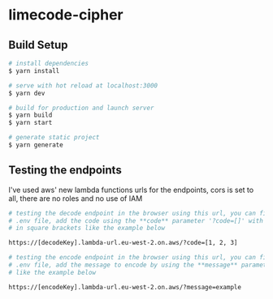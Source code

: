 # limecode-cipher

## Build Setup

```bash
# install dependencies
$ yarn install

# serve with hot reload at localhost:3000
$ yarn dev

# build for production and launch server
$ yarn build
$ yarn start

# generate static project
$ yarn generate
```

## Testing the endpoints

I've used aws' new lambda functions urls for the endpoints, cors is set to all, there are no roles and no use of IAM

```bash
# testing the decode endpoint in the browser using this url, you can find the decodeKey in the 
# .env file, add the code using the **code** parameter '?code=[]' with values seperated by commas
# in square brackets like the example below

https://[decodeKey].lambda-url.eu-west-2.on.aws/?code=[1, 2, 3]

# testing the encode endpoint in the browser using this url, you can find the encodeKey in the 
# .env file, add the message to encode by using the **message** parameter '?message=MESSAGE GOES HERE'
# like the example below

https://[encodeKey].lambda-url.eu-west-2.on.aws/?message=example
```
